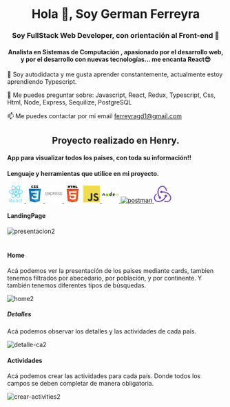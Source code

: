<h1 align="center">Hola 👋, Soy German Ferreyra</h1>
<h3 align="center">Soy FullStack Web Developer, con orientación al Front-end 🚀</h3>
<h4 align="center">Analista en Sistemas de Computación , apasionado por el desarrollo web, y por el desarrollo con nuevas tecnologías... me encanta React😎</h4>

🌱 Soy autodidacta y me gusta aprender constantemente, actualmente estoy aprendiendo Typescript.

💬 Me puedes preguntar sobre: Javascript, React, Redux, Typescript, Css, Html, Node, Express, Sequilize, PostgreSQL

📫 Me puedes contactar por mi email ferreyragd1@gmail.com


<h2 align="center">Proyecto realizado en Henry. </h2>

<h4 align="left">App para visualizar todos los paises, con toda su información!! </h4>

<h4 align="left">Lenguaje y herramientas que utilice en mi proyecto.</h4>
<p align="left"> <a href="https://reactjs.org/" target="_blank"> <img src="https://raw.githubusercontent.com/devicons/devicon/master/icons/react/react-original-wordmark.svg" alt="react" width="40" height="40"/><a href="https://getbootstrap.com" target="_blank"> <img src="https://raw.githubusercontent.com/devicons/devicon/master/icons/css3/css3-original-wordmark.svg" alt="css3" width="40" height="40"/> </a> <a href="https://expressjs.com" target="_blank"> <img src="https://raw.githubusercontent.com/devicons/devicon/master/icons/express/express-original-wordmark.svg" alt="express" width="40" height="40"/> </a> <img src="https://raw.githubusercontent.com/devicons/devicon/master/icons/html5/html5-original-wordmark.svg" alt="html5" width="40" height="40"/> </a> <a href="https://developer.mozilla.org/en-US/docs/Web/JavaScript" target="_blank"> <img src="https://raw.githubusercontent.com/devicons/devicon/master/icons/javascript/javascript-original.svg" alt="javascript" width="40" height="40"/> </a> <a href="https://nodejs.org" target="_blank"> <img src="https://raw.githubusercontent.com/devicons/devicon/master/icons/nodejs/nodejs-original-wordmark.svg" alt="nodejs" width="40" height="40"/> </a> <a href="https://postman.com" target="_blank"> <img src="https://www.vectorlogo.zone/logos/getpostman/getpostman-icon.svg" alt="postman" width="40" height="40"/> </a> </a> <a href="https://redux.js.org" target="_blank"> <img src="https://raw.githubusercontent.com/devicons/devicon/master/icons/redux/redux-original.svg" alt="redux" width="40" height="40"/> </a>

<h4 align="left"> LandingPage</h4>

![presentacion2](https://user-images.githubusercontent.com/70654012/146407826-bb43a0d8-df8d-460b-991e-25bd96e71ca4.png)



# <h4 align="left">Home</h4>
<p>Acá podemos ver la presentación de los paises mediante cards, tambien tenemos filtrados por abecedario, por población, y por
 continente. Y también tenemos diferentes tipos de búsquedas.</p>

![home2](https://user-images.githubusercontent.com/70654012/146407309-e0e114e2-f202-4f16-bd36-3de38eaf6aa1.png)


<h5 align="left">Detalles</h5>
<p>Acá podemos observar los detalles y las actividades de cada país.</p>

![detalle-ca2](https://user-images.githubusercontent.com/70654012/146408416-eae0d184-23be-4d16-887a-fbca469f0cfd.png)



<h4 align="left">Actividades</h4>
<p>Acá podemos crear las actividades para cada país. Donde todos los campos se deben completar de manera obligatoria.</p>

![crear-activities2](https://user-images.githubusercontent.com/70654012/146408980-ee679db5-e955-4c05-81b8-4d376318d94e.png)



